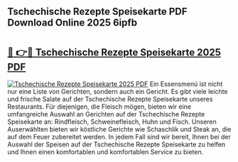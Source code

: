 ## Tschechische Rezepte Speisekarte PDF Download Online 2025 6ipfb

# <h2><a href="http://gce2h57.nevu.top/?p=Tschechische+Rezepte+Speisekarte">🔗 👉🔴 Tschechische Rezepte Speisekarte 2025 PDF</a></h2>

[![Tschechische Rezepte Speisekarte 2025 PDF](https://i.imgur.com/dBaPXMq.png)](http://gce2h57.nevu.top/?p=Tschechische+Rezepte+Speisekarte)
Ein Essensmenü ist nicht nur eine Liste von Gerichten, sondern auch ein Gericht. Es gibt viele leichte und frische Salate auf der Tschechische Rezepte Speisekarte unseres Restaurants. Für diejenigen, die Fleisch mögen, bieten wir eine umfangreiche Auswahl an Gerichten auf der Tschechische Rezepte Speisekarte an: Rindfleisch, Schweinefleisch, Huhn und Fisch. Unseren Auserwählten bieten wir köstliche Gerichte wie Schaschlik und Steak an, die auf dem Feuer zubereitet werden. In jedem Fall sind wir bereit, Ihnen bei der Auswahl der Speisen auf der Tschechische Rezepte Speisekarte zu helfen und Ihnen einen komfortablen und komfortablen Service zu bieten.
